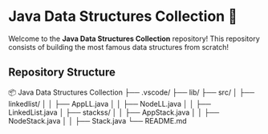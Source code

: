 ﻿# Java Data Structures Collection 🚀

Welcome to the **Java Data Structures Collection** repository!
This repository consists of building the most famous data structures from scratch!

## Repository Structure
📦 Java Data Structures Collection
├── .vscode/
├── lib/
├── src/
│   ├── linkedlist/
│   │   ├── AppLL.java
│   │   ├── NodeLL.java
│   │   ├── LinkedList.java
│   ├── stackss/
│   │   ├── AppStack.java
│   │   ├── NodeStack.java
│   │   ├── Stack.java
└── README.md
